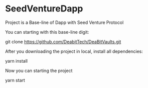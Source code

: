 # SeedVentureDapp

Project is a Base-line of Dapp with Seed Venture Protocol

You can starting with this base-line digit:

git clone https://github.com/DeabitTech/DeaBitVaults.git

After you downloading the project in local, install all dependencies:

yarn install

Now you can starting the project

yarn start
